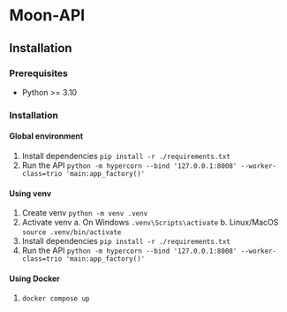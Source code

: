 # Moon-API

## Installation

### Prerequisites

- Python >= 3.10

### Installation

#### Global environment

1. Install dependencies `pip install -r ./requirements.txt`
2. Run the API `python -m hypercorn --bind '127.0.0.1:8008' --worker-class=trio 'main:app_factory()'`

#### Using venv

1. Create venv `python -m venv .venv`
2. Activate venv
    a. On Windows `.venv\Scripts\activate`
    b. Linux/MacOS `source .venv/bin/activate`
3. Install dependencies `pip install -r ./requirements.txt`
4. Run the API `python -m hypercorn --bind '127.0.0.1:8008' --worker-class=trio 'main:app_factory()'`

#### Using Docker

1. `docker compose up`
